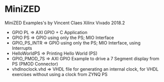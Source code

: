 # MiniZED
MiniZED Examples's by Vincent Claes
Xilinx Vivado 2018.2

- GPIO PL 		    => AXI GPIO + C Application
- GPIO PS 		    => GPIO using only the PS; MIO Interface
- GPIO_PS_INTR    => GPIO using only the PS; MIO Interface, using Interrupts	
- HelloWorldPS 	  => Printing Hello World (PS)
- GPIO_PMOD_7S    => AXI GPIO Example to drive a 7 Segment display from PS (PMOD Connector)
- vhdlnoclock.vhd => VHDL file for generating an internal clock, for VHDL exercises without using a clock from ZYNQ PS 
